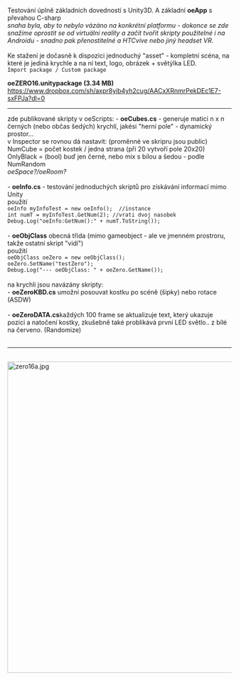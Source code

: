 Testování úplně základních dovedností s Unity3D. A základní <b>oeApp</b> s převahou C-sharp<br />
<i>snaha byla, aby to nebylo vázáno na konkrétní platformu - dokonce se zde snažíme oprostit se od virtuální reality a začít tvořit skripty použitelné i na Androidu - snadno pak přenostitelné a HTCvive nebo jiný headset VR.</i> <br />
<br />
Ke stažení je dočasně k dispozici jednoduchý "asset" - kompletní scéna, na které je jediná krychle a na ní text, logo, obrázek + světýlka LED.<br />
<code>Import package / Custom package</code>

<b>oeZERO16.unitypackage (3.34 MB)</b> https://www.dropbox.com/sh/axpr8yib4yh2cug/AACxXRnmrPekDEc1E7-sxFPJa?dl=0<br />

<hr />
zde publikované skripty v oeScripts:
- <b>oeCubes.cs</b> - generuje matici n x n černých (nebo občas šedých) krychlí, jakési "herní pole" - dynamický prostor...<br />
v Inspector se rovnou dá nastavit: (proměnné ve skripru jsou public)<br />
NumCube = počet kostek / jedna strana (při 20 vytvoří pole 20x20)<br />
OnlyBlack = (bool) buď jen černé, nebo mix s bílou a šedou - podle NumRandom<br />
<i>oeSpace?/oeRoom?</i><br />
<br />
- <b>oeInfo.cs</b> - testování jednoduchých skriptů pro získávání informací mimo Unity<br />
použití<br />
<code>oeInfo myInfoTest = new oeInfo();  //instance</code><br />
<code>int numT = myInfoTest.GetNum(2); //vrati dvoj nasobek </code><br />
<code>Debug.Log("oeInfo:GetNum():" + numT.ToString()); </code><br />
<br />
- <b>oeObjClass</b> obecná třída (mimo gameobject - ale ve jmenném prostroru, takže ostatní skript "vidí")<br />
použití<br />
<code>oeObjClass oeZero = new oeObjClass();</code><br />
<code>oeZero.SetName("testZero");</code><br />
<code>Debug.Log("--- oeObjClass: " + oeZero.GetName());</code><br />

<br />
na krychli jsou navázány skripty:<br />
- <b>oeZeroKBD.cs</b> umožní posouvat kostku po scéně (šipky) nebo rotace (ASDW) <br />
<br />
- <b>oeZeroDATA.cs</b>každých 100 frame se aktualizuje text, který ukazuje pozici a natočení kostky, zkušebně také problikává první LED světlo.. z bílé na červeno. (Randomize)	<br />
<br />
<hr />
<br />

<img src="https://raw.githubusercontent.com/octopusengine/unity-HTCvive/master/oeZERO16/images/zero16a.jpg" alt="zero16a.jpg" width="700">




